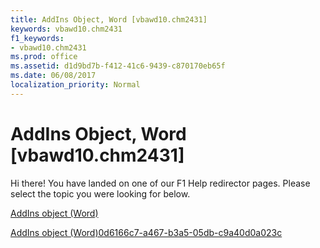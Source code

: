 ```yaml
---
title: AddIns Object, Word [vbawd10.chm2431]
keywords: vbawd10.chm2431
f1_keywords:
- vbawd10.chm2431
ms.prod: office
ms.assetid: d1d9bd7b-f412-41c6-9439-c870170eb65f
ms.date: 06/08/2017
localization_priority: Normal
---
```



# AddIns Object, Word [vbawd10.chm2431]

Hi there! You have landed on one of our F1 Help redirector pages. Please select the topic you were looking for below.

[AddIns object (Word)](http://msdn.microsoft.com/library/acf58e58-d3f6-23cf-677b-4780f7cbc24d%28Office.15%29.aspx)

[AddIns object (Word)0d6166c7-a467-b3a5-05db-c9a40d0a023c](http://msdn.microsoft.com/library/0d6166c7-a467-b3a5-05db-c9a40d0a023c%28Office.15%29.aspx)


